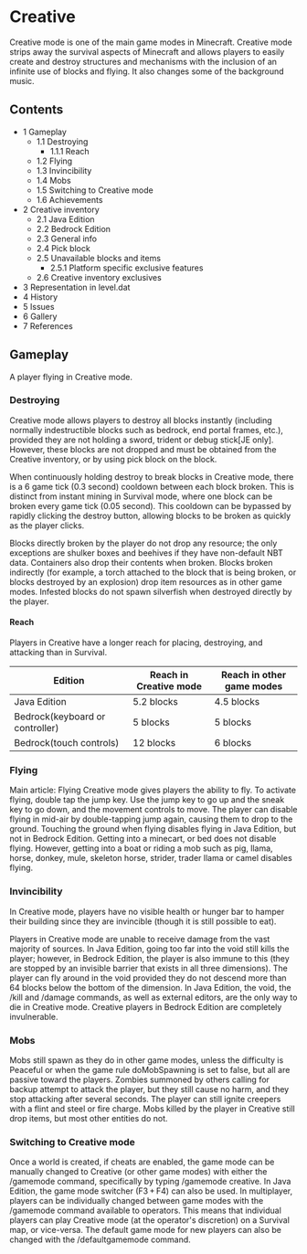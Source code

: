 # Creative
Creative mode is one of the main game modes in Minecraft. Creative mode strips away the survival aspects of Minecraft and allows players to easily create and destroy structures and mechanisms with the inclusion of an infinite use of blocks and flying. It also changes some of the background music.

## Contents
- 1 Gameplay
	- 1.1 Destroying
		- 1.1.1 Reach
	- 1.2 Flying
	- 1.3 Invincibility
	- 1.4 Mobs
	- 1.5 Switching to Creative mode
	- 1.6 Achievements
- 2 Creative inventory
	- 2.1 Java Edition
	- 2.2 Bedrock Edition
	- 2.3 General info
	- 2.4 Pick block
	- 2.5 Unavailable blocks and items
		- 2.5.1 Platform specific exclusive features
	- 2.6 Creative inventory exclusives
- 3 Representation in level.dat
- 4 History
- 5 Issues
- 6 Gallery
- 7 References

## Gameplay
A player flying in Creative mode.
### Destroying
Creative mode allows players to destroy all blocks instantly (including normally indestructible blocks such as bedrock, end portal frames, etc.), provided they are not holding a sword, trident or debug stick‌[JE  only]. However, these blocks are not dropped and must be obtained from the Creative inventory, or by using pick block on the block.

When continuously holding destroy to break blocks in Creative mode, there is a 6 game tick (0.3 second) cooldown between each block broken. This is distinct from instant mining in Survival mode, where one block can be broken every game tick (0.05 second). This cooldown can be bypassed by rapidly clicking the destroy button, allowing blocks to be broken as quickly as the player clicks.

Blocks directly broken by the player do not drop any resource; the only exceptions are shulker boxes and beehives if they have non-default NBT data. Containers also drop their contents when broken. Blocks broken indirectly (for example, a torch attached to the block that is being broken, or blocks destroyed by an explosion) drop item resources as in other game modes. Infested blocks do not spawn silverfish when destroyed directly by the player.

#### Reach
Players in Creative have a longer reach for placing, destroying, and attacking than in Survival.

| Edition                         | Reach in Creative mode | Reach in other game modes |
|---------------------------------|------------------------|---------------------------|
| Java Edition                    | 5.2 blocks             | 4.5 blocks                |
| Bedrock(keyboard or controller) | 5 blocks               | 5 blocks                  |
| Bedrock(touch controls)         | 12 blocks              | 6 blocks                  |

### Flying
Main article: Flying
Creative mode gives players the ability to fly. To activate flying, double tap the jump key. Use the jump key to go up and the sneak key to go down, and the movement controls to move. The player can disable flying in mid-air by double-tapping jump again, causing them to drop to the ground. Touching the ground when flying disables flying in Java Edition, but not in Bedrock Edition. Getting into a minecart, or bed does not disable flying. However, getting into a boat or riding a mob such as pig, llama, horse, donkey, mule, skeleton horse, strider, trader llama or camel disables flying.

### Invincibility
In Creative mode, players have no visible health or hunger bar to hamper their building since they are invincible (though it is still possible to eat).

Players in Creative mode are unable to receive damage from the vast majority of sources. In Java Edition, going too far into the void still kills the player; however, in Bedrock Edition, the player is also immune to this (they are stopped by an invisible barrier that exists in all three dimensions). The player can fly around in the void provided they do not descend more than 64 blocks below the bottom of the dimension. In Java Edition, the void, the /kill and /damage commands, as well as external editors, are the only way to die in Creative mode. Creative players in Bedrock Edition are completely invulnerable.

### Mobs
Mobs still spawn as they do in other game modes, unless the difficulty is Peaceful or when the game rule doMobSpawning is set to false, but all are passive toward the players. Zombies summoned by others calling for backup attempt to attack the player, but they still cause no harm, and they stop attacking after several seconds. The player can still ignite creepers with a flint and steel or fire charge. Mobs killed by the player in Creative still drop items, but most other entities do not.

### Switching to Creative mode
Once a world is created, if cheats are enabled, the game mode can be manually changed to Creative (or other game modes) with either the /gamemode command, specifically by typing /gamemode creative. In Java Edition, the game mode switcher (F3 + F4) can also be used. In multiplayer, players can be individually changed between game modes with the /gamemode command available to operators. This means that individual players can play Creative mode (at the operator's discretion) on a Survival map, or vice-versa. The default game mode for new players can also be changed with the /defaultgamemode command.

